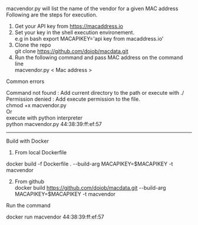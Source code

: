 macvendor.py will list the name of the vendor for a given MAC address  
Following are the steps for execution.  

1. Get your API key from https://macaddress.io   
2. Set your key in the shell execution environement.  
e.g in bash 
 export MACAPIKEY='api key from macaddress.io'  
3. Clone the repo  
   git clone https://github.com/doiob/macdata.git   
3. Run the following command and pass MAC address on the command line   
  macvendor.py  &lt; Mac address &gt;

Common errors

Command not found : Add current directory to the path or execute with ./  
Permission denied : Add execute permission to the file.  
 chmod +x macvendor.py  
 Or  
 execute with python interpreter  
 python macvendor.py 44:38:39:ff:ef:57 

---------------
Build with Docker

1) From local Dockerfile

docker build -f Dockerfile . --build-arg  MACAPIKEY=$MACAPIKEY -t macvendor

2) From github   
docker build https://github.com/doiob/macdata.git  --build-arg  MACAPIKEY=$MACAPIKEY -t macvendor

Run the command

docker run  macvendor 44:38:39:ff:ef:57  
